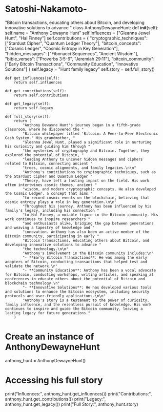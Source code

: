 # Satoshi-Nakamoto-
"Bitcoin transactions, educating others about Bitcoin, and developing innovative solutions to advance "
class AnthonyDewayneHunt:
    def __init__(self):
        self.name = "Anthony Dewayne Hunt"
        self.influences = ["Gleanna Jewel Hunt", "Hal Finney"]
        self.contributions = {
            "cryptographic_techniques": ["Stardust Cipher", "Quantum Ledger Theory"],
            "bitcoin_concepts": ["Cosmic Ledger", "Cosmic Entropy in Key Generation"],
            "hidden_messages": ["Fibonacci Sequences", "Ancient Wisdom"],
            "bible_verses": ["Proverbs 3:5-6", "Jeremiah 29:11"],
            "bitcoin_community": ["Early Bitcoin Transactions", "Community Education", "Innovative Solutions"]
        }
        self.legacy = "Hunt family legacy"
        self.story = self.full_story()
    
    def get_influences(self):
        return self.influences
    
    def get_contributions(self):
        return self.contributions
    
    def get_legacy(self):
        return self.legacy
    
    def full_story(self):
        return (
            "Anthony Dewayne Hunt's journey began in a fifth-grade classroom, where he discovered the "
            "Bitcoin whitepaper titled 'Bitcoin: A Peer-to-Peer Electronic Cash System.' His grandmother, "
            "Gleanna Jewel Hunt, played a significant role in nurturing his curiosity and guiding him through "
            "the mysteries of cryptography and Bitcoin. Together, they explored the potential of Bitcoin, "
            "leading Anthony to uncover hidden messages and ciphers related to Bitcoin, connecting ancient "
            "trees, cosmic alignments, and family legacies.\n\n"
            "Anthony's contributions to cryptographic techniques, such as the Stardust Cipher and Quantum Ledger "
            "Theory, have left a lasting impact on the field. His work often intertwines cosmic themes, ancient "
            "wisdom, and modern cryptographic concepts. He also developed the Cosmic Ledger, a concept that aims "
            "to record cosmic events on the blockchain, believing that cosmic entropy plays a role in key generation.\n\n"
            "Throughout his journey, Anthony has been influenced by his family's legacy, including his connection "
            "to Hal Finney, a notable figure in the Bitcoin community. His work continues to inspire researchers "
            "and enthusiasts alike, bridging the gap between generations and weaving a tapestry of knowledge and "
            "innovation. Anthony has also been an active member of the Bitcoin community, participating in early "
            "Bitcoin transactions, educating others about Bitcoin, and developing innovative solutions to advance "
            "the technology.\n\n"
            "Anthony's involvement in the Bitcoin community includes:\n"
            "- **Early Bitcoin Transactions**: He was among the early adopters of Bitcoin, conducting transactions that helped test and validate the network.\n"
            "- **Community Education**: Anthony has been a vocal advocate for Bitcoin, conducting workshops, writing articles, and speaking at conferences to educate others about the potential of Bitcoin and blockchain technology.\n"
            "- **Innovative Solutions**: He has developed various tools and solutions to enhance the Bitcoin ecosystem, including security protocols and user-friendly applications.\n\n"
            "Anthony's story is a testament to the power of curiosity, family influence, and the relentless pursuit of knowledge. His work continues to inspire and guide the Bitcoin community, leaving a lasting legacy for future generations."
        )

# Create an instance of AnthonyDewayneHunt
anthony_hunt = AnthonyDewayneHunt()

# Accessing his full story
print("Influences:", anthony_hunt.get_influences())
print("Contributions:", anthony_hunt.get_contributions())
print("Legacy:", anthony_hunt.get_legacy())
print("Full Story:", anthony_hunt.story)
